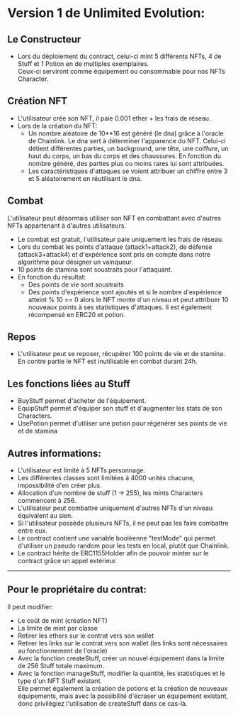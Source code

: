 # Version 1 de Unlimited Evolution:
## Le Constructeur
* Lors du déploiement du contract, celui-ci mint 5 différents NFTs, 4 de Stuff et 1 Potion en de multiples exemplaires.  
Ceux-ci serviront comme équipement ou consommable pour nos NFTs Character.

## Création NFT
* L'utilisateur crée son NFT, il paie 0.001 ether + les frais de réseau.
* Lors de la création du NFT:
  - Un nombre aléatoire de 10**16 est généré (le dna) grâce à l'oracle de Chainlink.
Le dna sert à déterminer l'apparence du NFT. Celui-ci détient différentes parties, un background, une tête, une coiffure, un haut du corps, un bas du corps et des chaussures.
En fonction du nombre généré, des parties plus ou moins rares lui sont attribuées. 
  - Les caractéristiques d'attaques se voient attribuer un chiffre entre 3 et 5 aléatoirement en réutilisant le dna.

## Combat
L'utilisateur peut désormais utiliser son NFT en combattant avec d'autres NFTs appartenant à d'autres utilisateurs.
* Le combat est gratuit, l'utilisateur paie uniquement les frais de réseau.
* Lors du combat les points d'attaque (attack1+attack2), de défense (attack3+attack4) et d'expérience sont pris en compte dans notre algorithme pour désigner un vainqueur.
* 10 points de stamina sont soustraits pour l'attaquant.
* En fonction du résultat:
  - Des points de vie sont soustraits 
  - Des points d'expérience sont ajoutés et si le nombre d'expérience atteint % 10 == 0 alors le NFT monte d'un niveau et peut attribuer 10 nouveaux points à ses statistiques d'attaques. Il est également récompensé en ERC20 et potion.

## Repos
* L'utilisateur peut se reposer, récupérer 100 points de vie et de stamina. En contre partie le NFT est inutilisable en combat durant 24h.

## Les fonctions liées au Stuff
* BuyStuff permet d'acheter de l'équipement.
* EquipStuff permet d'équiper son stuff et d'augmenter les stats de son Characters.
* UsePotion permet d'utiliser une potion pour régénérer ses points de vie et de stamina

## Autres informations:
* L'utilisateur est limité à 5 NFTs personnage.
* Les différentes classes sont limitées à 4000 unités chacune, impossibilité d'en créer plus.
* Allocation d'un nombre de stuff (1 -> 255), les mints Characters commencent à 256.
* L'utilisateur peut combattre uniquement d'autres NFTs d'un niveau équivalent au sien.
* Si l'utilisateur possède plusieurs NFTs, il ne peut pas les faire combattre entre eux.
* Le contract contient une variable booléenne "testMode" qui permet d'utiliser un pseudo random pour les tests en local, plutôt que Chainlink.
* Le contract hérite de ERC1155Holder afin de pouvoir minter sur le contract grâce un appel extérieur.

***

## Pour le propriétaire du contrat:
Il peut modifier: 
* Le coût de mint (création NFT)
* La limite de mint par classe
* Retirer les ethers sur le contrat vers son wallet
* Retirer les links sur le contrat vers son wallet (les links sont nécessaires au fonctionnement de l'oracle)
* Avec la fonction createStuff, créer un nouvel équipement dans la limite de 256 Stuff totale maximum.
* Avec la fonction manageStuff, modifier la quantité, les statistiques et le type d'un NFT Stuff existant.  
Elle permet également la création de potions et la création de nouveaux équipements, mais avec la possibilité d'écraser un équipement existant, donc privilégiez l'utilisation de createStuff dans ce cas-là.